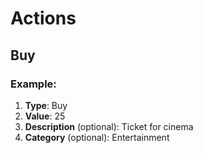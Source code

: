 # Actions

## Buy

### Example:

1. **Type**: Buy
2. **Value**: 25
3. **Description** (optional): Ticket for cinema
4. **Category** (optional): Entertainment
